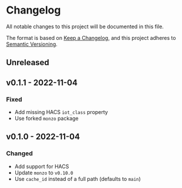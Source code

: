 # Changelog

All notable changes to this project will be documented in this file.

The format is based on [Keep a Changelog](https://keepachangelog.com), and this project adheres to [Semantic Versioning](https://semver.org).

## Unreleased

## v0.1.1 - 2022-11-04

### Fixed
- Add missing HACS `iot_class` property
- Use forked `monzo` package

## v0.1.0 - 2022-11-04

### Changed
- Add support for HACS
- Update `monzo` to `v0.10.0`
- Use `cache_id` instead of a full path (defaults to `main`)
